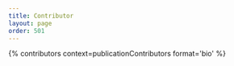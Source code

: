 ```yaml
---
title: Contributor
layout: page
order: 501
---
```


{% contributors context=publicationContributors format='bio' %}

